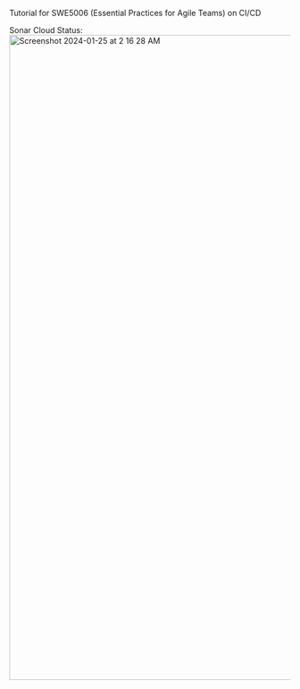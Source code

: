 Tutorial for SWE5006 (Essential Practices for Agile Teams) on CI/CD

Sonar Cloud Status:
<img width="1155" alt="Screenshot 2024-01-25 at 2 16 28 AM" src="https://github.com/soonieboi/cicd-demo/assets/65299483/688d0a82-d2b4-4523-b715-8cc382806b7b">
